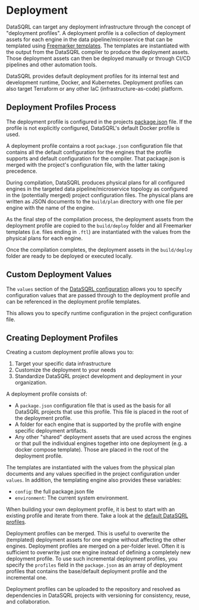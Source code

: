 <!-- deprecated: fold into cli -->
# Deployment

DataSQRL can target any deployment infrastructure through the concept of "deployment profiles". A deployment profile is a collection of deployment assets for each engine in the data pipeline/microservice that can be templated using [Freemarker templates](https://freemarker.apache.org/). The templates are instantiated with the output from the DataSQRL compiler to produce the deployment assets. Those deployment assets can then be deployed manually or through CI/CD pipelines and other automation tools.

DataSQRL provides default deployment profiles for its internal test and development runtime, Docker, and Kubernetes. Deployment profiles can also target Terraform or any other IaC (infrastructure-as-code) platform.

## Deployment Profiles Process

The deployment profile is configured in the projects [package.json](/docs/sqrl/datasqrl-spec) file. If the profile is not explicitly configured, DataSQRL's default Docker profile is used.

A deployment profile contains a root `package.json` configuration file that contains all the default configuration for the engines that the profile supports and default configuration for the compiler. That package.json is merged with the project's configuration file, with the latter taking precedence.

During compilation, DataSQRL produces physical plans for all configured engines in the targeted data pipeline/microservice topology as configured in the (potentially merged) project configuration files.
The physical plans are written as JSON documents to the `build/plan` directory with one file per engine with the name of the engine.

As the final step of the compilation process, the deployment assets from the deployment profile are copied to the `build/deploy` folder and all Freemarker templates (i.e. files ending in `.ftl`) are instantiated with the values from the physical plans for each engine.

Once the compilation completes, the deployment assets in the `build/deploy` folder are ready to be deployed or executed locally.

## Custom Deployment Values

The `values` section of the [DataSQRL configuration](/docs/sqrl/datasqrl-spec) allows you to specify configuration values that are passed through to the deployment profile and can be referenced in the deployment profile templates.

This allows you to specify runtime configuration in the project configuration file.

## Creating Deployment Profiles

Creating a custom deployment profile allows you to:

1. Target your specific data infrastructure
2. Customize the deployment to your needs
3. Standardize DataSQRL project development and deployment in your organization.

A deployment profile consists of:

* A `package.json` configuration file that is used as the basis for all DataSQRL projects that use this profile. This file is placed in the root of the deployment profile.
* A folder for each engine that is supported by the profile with engine specific deployment artifacts.
* Any other "shared" deployment assets that are used across the engines or that pull the individual engines together into one deployment (e.g. a docker compose template). Those are placed in the root of the deployment profile.

The templates are instantiated with the values from the physical plan documents and any values specified in the project configuration under `values`. In addition, the templating engine also provides these variables:
- `config`: the full package.json file
- `environment`: The current system environment.

When building your own deployment profile, it is best to start with an existing profile and iterate from there.
Take a look at the [default DataSQRL profiles](https://github.com/DataSQRL/sqrl/tree/main/profiles).

Deployment profiles can be merged. This is useful to overwrite the (templated) deployment assets for one engine without affecting the other engines. Deployment profiles are merged on a per-folder level.
Often it is sufficient to overwrite just one engine instead of defining a completely new deployment profile.
To use such incremental deployment profiles, you specify the `profiles` field in the `package.json` as an array of deployment profiles that contains the base/default deployment profile and the incremental one.

Deployment profiles can be uploaded to the repository and resolved as dependencies in DataSQRL projects with versioning for consistency, reuse, and collaboration.